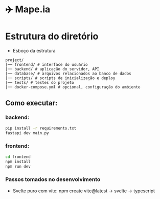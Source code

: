 # ✈️ Mape.ia

# Estrutura do diretório
- Esboço da estrutura

```
project/
|── frontend/ # interface do usuário
|── backend/ # aplicação do servidor, API
|── database/ # arquivos relacionados ao banco de dados
|── scripts/ # scripts de inicialização e deploy
|── tests/ # testes do projeto
|── docker-compose.yml # opcional, configuração do ambiente
```


## Como executar:

### backend:
```bash
pip install -r requirements.txt
fastapi dev main.py
```

### frontend:
```bash
cd frontend
npm install
npm run dev
```

### Passos tomados no desenvolvimento
- Svelte puro com vite: npm create vite@latest ->  svelte -> typescript
